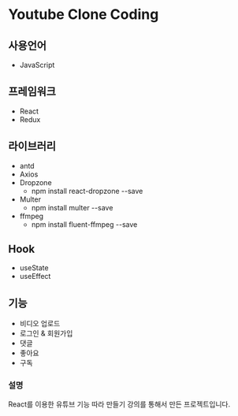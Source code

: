 # Youtube Clone Coding 

## 사용언어
 - JavaScript 
## 프레임워크
 - React
 - Redux
## 라이브러리
 - antd
 - Axios
 - Dropzone
    - npm install react-dropzone --save
 - Multer
    - npm install multer --save
 - ffmpeg
    - npm install fluent-ffmpeg --save
## Hook
 - useState
 - useEffect
## 기능
 - 비디오 업로드 
 - 로그인 & 회원가입 
 - 댓글 
 - 좋아요
 - 구독
 
### 설명
React를 이용한 유튜브 기능 따라 만들기 강의를 통해서 만든 프로젝트입니다.

